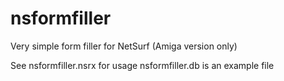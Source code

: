 # nsformfiller
Very simple form filler for NetSurf (Amiga version only)

See nsformfiller.nsrx for usage
nsformfiller.db is an example file
